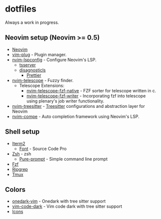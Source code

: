 # dotfiles
Always a work in progress.

## Neovim setup (Neovim >= 0.5)
* [Neovim](https://github.com/neovim/neovim/wiki/Installing-Neovim)
* [vim-plug](https://github.com/junegunn/vim-plug) - Plugin manager.
* [nvim-lspconfig](https://github.com/neovim/nvim-lspconfig) - Configure Neovim's LSP.
	* [tsserver](https://github.com/neovim/nvim-lspconfig/blob/master/CONFIG.md#tsserver)
	* [disagnosticls](https://github.com/neovim/nvim-lspconfig/blob/master/CONFIG.md#diagnosticls)
		* [Prettier](https://prettier.io/docs/en/install.html)
* [nvim-telescope](https://github.com/nvim-telescope/telescope.nvim) - Fuzzy finder.
    * Telescope Extensions:
    	* [nvim-telescope-fzf-native](nvim-telescope/telescope-fzf-native.nvim) - FZF sorter for telescope written in c.
		* [nvim-telescope-fzf-writer](https://github.com/nvim-telescope/telescope-fzf-writer.nvim) - Incorporating fzf into telescope using plenary's job writer functionality.
* [nvim-treesitter](https://github.com/nvim-treesitter/nvim-treesitter) - [Treesitter](https://tree-sitter.github.io/tree-sitter/) configurations and abstraction layer for Neovim
* [nvim-compe](https://github.com/hrsh7th/nvim-compe) - Auto completion framework using Neovim's LSP.

## Shell setup
* [Iterm2](https://iterm2.com/documentation.html)
	* [Font](https://www.nerdfonts.com/font-downloads) - Source Code Pro
* [Zsh](https://zsh.sourceforge.io/Doc/Release/zsh_toc.html#SEC_Contents) - zsh
	* [Pure-prompt](https://github.com/sindresorhus/pure#getting-started) - Simple command line prompt
* [Fzf](https://github.com/junegunn/fzf)
* [Ripgrep](https://github.com/BurntSushi/ripgrep)
* [Tmux](https://leanpub.com/the-tao-of-tmux/read#thinking-tmux)

## Colors
* [onedark-vim](https://github.com/navarasu/onedark.nvim) - Onedark with tree sitter support
* [vim-code-dark](https://github.com/tomasiser/vim-code-dark#installation) - Vim code dark with tree sitter support
* [Icons](https://github.com/kyazdani42/nvim-web-devicons)
